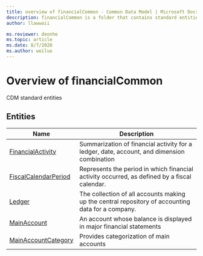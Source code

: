 ```yaml
---
title: overview of financialCommon - Common Data Model | Microsoft Docs
description: financialCommon is a folder that contains standard entities related to the Common Data Model.
author: llawwaii

ms.reviewer: deonhe
ms.topic: article
ms.date: 8/7/2020
ms.author: weiluo
---
```


# Overview of financialCommon

CDM standard entities  

## Entities

|Name|Description|
|---|---|
|[FinancialActivity](FinancialActivity.md)|Summarization of financial activity for a ledger, date, account, and dimension combination|
|[FiscalCalendarPeriod](FiscalCalendarPeriod.md)|Represents the period in which financial activity occurred, as defined by a fiscal calendar.|
|[Ledger](Ledger.md)|The collection of all accounts making up the central repository of accounting data for a company.|
|[MainAccount](MainAccount.md)|An account whose balance is displayed in major financial statements|
|[MainAccountCategory](MainAccountCategory.md)|Provides categorization of main accounts|

